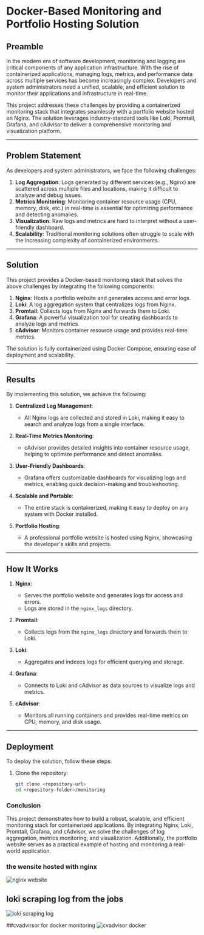 # Docker-Based Monitoring and Portfolio Hosting Solution

## Preamble

In the modern era of software development, monitoring and logging are critical components of any application infrastructure. With the rise of containerized applications, managing logs, metrics, and performance data across multiple services has become increasingly complex. Developers and system administrators need a unified, scalable, and efficient solution to monitor their applications and infrastructure in real-time.

This project addresses these challenges by providing a containerized monitoring stack that integrates seamlessly with a portfolio website hosted on Nginx. The solution leverages industry-standard tools like Loki, Promtail, Grafana, and cAdvisor to deliver a comprehensive monitoring and visualization platform.

---

## Problem Statement

As developers and system administrators, we face the following challenges:

1. **Log Aggregation**: Logs generated by different services (e.g., Nginx) are scattered across multiple files and locations, making it difficult to analyze and debug issues.
2. **Metrics Monitoring**: Monitoring container resource usage (CPU, memory, disk, etc.) in real-time is essential for optimizing performance and detecting anomalies.
3. **Visualization**: Raw logs and metrics are hard to interpret without a user-friendly dashboard.
4. **Scalability**: Traditional monitoring solutions often struggle to scale with the increasing complexity of containerized environments.

---

## Solution

This project provides a Docker-based monitoring stack that solves the above challenges by integrating the following components:

1. **Nginx**: Hosts a portfolio website and generates access and error logs.
2. **Loki**: A log aggregation system that centralizes logs from Nginx.
3. **Promtail**: Collects logs from Nginx and forwards them to Loki.
4. **Grafana**: A powerful visualization tool for creating dashboards to analyze logs and metrics.
5. **cAdvisor**: Monitors container resource usage and provides real-time metrics.

The solution is fully containerized using Docker Compose, ensuring ease of deployment and scalability.

---

## Results

By implementing this solution, we achieve the following:

1. **Centralized Log Management**:
   - All Nginx logs are collected and stored in Loki, making it easy to search and analyze logs from a single interface.

2. **Real-Time Metrics Monitoring**:
   - cAdvisor provides detailed insights into container resource usage, helping to optimize performance and detect anomalies.

3. **User-Friendly Dashboards**:
   - Grafana offers customizable dashboards for visualizing logs and metrics, enabling quick decision-making and troubleshooting.

4. **Scalable and Portable**:
   - The entire stack is containerized, making it easy to deploy on any system with Docker installed.

5. **Portfolio Hosting**:
   - A professional portfolio website is hosted using Nginx, showcasing the developer's skills and projects.

---

## How It Works

1. **Nginx**:
   - Serves the portfolio website and generates logs for access and errors.
   - Logs are stored in the `nginx_logs` directory.

2. **Promtail**:
   - Collects logs from the `nginx_logs` directory and forwards them to Loki.

3. **Loki**:
   - Aggregates and indexes logs for efficient querying and storage.

4. **Grafana**:
   - Connects to Loki and cAdvisor as data sources to visualize logs and metrics.

5. **cAdvisor**:
   - Monitors all running containers and provides real-time metrics on CPU, memory, and disk usage.

---

## Deployment

To deploy the solution, follow these steps:

1. Clone the repository:
   ```bash
   git clone <repository-url>
   cd <repository-folder>/monitoring

### Conclusion
This project demonstrates how to build a robust, scalable, and efficient monitoring stack for containerized applications. By integrating Nginx, Loki, Promtail, Grafana, and cAdvisor, we solve the challenges of log aggregation, metrics monitoring, and visualization. Additionally, the portfolio website serves as a practical example of hosting and monitoring a real-world application.

### the wensite hosted with nginx 
![nginx website](https://github.com/rukevweubio/-Docker-Swarm-Loki-Promtail-Grafana-PostgreSQL-Nginx-and-cAdvisor-/blob/main/picture/Screenshot%20(558).png)
## loki scraping log from the jobs
![loki scraping log ](https://github.com/rukevweubio/-Docker-Swarm-Loki-Promtail-Grafana-PostgreSQL-Nginx-and-cAdvisor-/blob/main/picture/Screenshot%20(531).png)

##cvadvirsor for docker monitoring 
![cvadvisor docker ](https://github.com/rukevweubio/-Docker-Swarm-Loki-Promtail-Grafana-PostgreSQL-Nginx-and-cAdvisor-/blob/main/picture/Screenshot%20(518).png)
